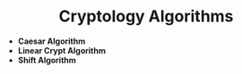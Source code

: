 <h1 align="center"> Cryptology Algorithms </h1>

- **Caesar Algorithm**
- **Linear Crypt Algorithm**
- **Shift Algorithm**
